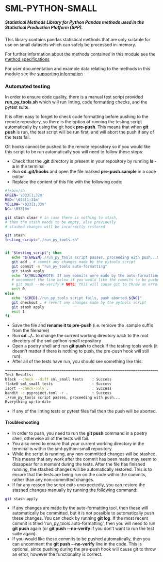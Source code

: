 # SML-PYTHON-SMALL

##### Statistical Methods Library for Python Pandas methods used in the **S**tatistical **P**roduction **P**latform (SPP).

This library contains pandas statistical methods that are only suitable for use on small datasets which can safely be processed in-memory.

For further information about the methods contained in this module see the [method specifications](https://github.com/ONSdigital/Statistical-Method-Specifications)

For user documentation and example data relating to the methods in this module see the [supporting information](https://github.com/ONSdigital/sml-supporting-info)

### Automated testing
In order to ensure code quality, there is a manual test script provided __run_py_tools.sh__ which will run linting, code formatting checks, and the pytest suite. 

It is often easy to forget to check code formatting before pushing to the remote repository, so there is the option of running the testing script automatically by using the git hook __pre-push__. This means that when __git push__ is run, the test script will be run first, and will abort the push if any of the tests fail.

Git hooks cannot be pushed to the remote repository so if you would like this script to be run automatically you will need to follow these steps:

 - Check that the __.git__ directory is present in your repository by running __ls -a__ in the terminal
 - Run __cd .git/hooks__ and open the file marked __pre-push.sample__ in a code editor
 - Replace the content of this file with the following code:
 ```bash
#!/bin/sh
GREEN='\033[1;32m'
RED='\033[1;31m'
YELLOW='\033[1;33m'
NC='\033[0m'

git stash clear # in case there is nothing to stash,
# then the stash needs to be empty, else previously 
# stashed changes will be incorrectly restored

git stash
testing_script="./run_py_tools.sh"


if "$testing_script"; then
    echo "${GREEN}./run_py_tools script passes, proceeding with push...${NC}"
    git add . # commit any changes made by the pytools script
    git commit -m "run_py_tools auto-formatting"
    git stash apply
    echo "${YELLOW}NOTE: If any commits were made by the auto-formatting tool, then they will not be automatically pushed. You will need to run git push again (or git push --no-verify if you don't want to run the test suite again).${NC}"
    # uncomment the line below if you would like the commits to be pushed automatically.
    # git push --no-verify # NOTE: this will cause git to throw an error, but the functionality is correct.
    exit 0
else
    echo "${RED}./run_py_tools script fails, push aborted.${NC}"
    git checkout . # revert any changes made by the pytools script
    git stash apply
    exit 1
fi

```
- Save the file and __rename it to pre-push__ (i.e. remove the .sample suffix from the filename)
- Run __cd ../..__ to change the current working directory back to the root directory of the sml-python-small repository
- Open a poetry shell and run __git push__ to check if the testing tools work (it doesn't matter if there is nothing to push, the pre-push hook will still run).
- After all of the tests have run, you should see something like this:
```bash
================================================================================= 443 passed in 12.58s ==================================================================================
Test Results:
black --check --diff sml_small tests    : Success
flake8 sml_small tests                  : Success
isort --check-only .                    : Success
bandit -c pyproject.toml -r .           : Success
./run_py_tools script passes, proceeding with push...
Everything up-to-date
```
- If any of the linting tests or pytest files fail then the push will be aborted.

#### Troubleshooting
 - In order to push, you need to run the __git push__ command in a poetry shell, otherwise all of the tests will fail.
 - You also need to ensure that your current working directory in the terminal is within the sml-python-small repository.
 - While the script is running, any non-committed changes will be stashed. This means that any work after the commit has been made may seem to disappear for a moment during the tests. After the file has finished running, the stashed changes will be automatically restored. This is to ensure that the tests are being run on the code within the commits, rather than any non-committed changes.
 - If for any reason the script exits unexpectedly, you can restore the stashed changes manually by running the following command:
```bash
git stash apply
```
 - If any changes are made by the auto-formatting tool, then these will automatically be committed, but it is not possible to automatically push these changes. You can check by running __git log__. If the most recent commit is titled 'run_py_tools auto-formatting', then you will need to run __git push__ again (or __git push --no-verify__ if you don't want to run the test suite again).
 - If you would like these commits to be pushed automatically, then you can uncomment the __git push --no-verify__ line in the code. This is optional, since pushing during the pre-push hook will cause git to throw an error, however the functionality is correct.
